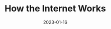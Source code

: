 ---
layout: resources-collection
title: How the Internet Works
sub-header: Deep Dive
intro: "The internet that we use everyday is composed of many elements from submarine cables to satellite dishes and a whole lot more."
tile-image: internet-works.png
tile-image-alt: A digital art piece of a ethernet cable on the sea floor
text-color: "#ffffff"
featured: true
resources: [how-internet-works,beach-house-connecting-internet,nyc-human-internet,bottom-of-internet,undersea-cables-hold-internet,keys-to-the-internet,submarine-cable-map]
date: 2023-01-16
published: true
---
